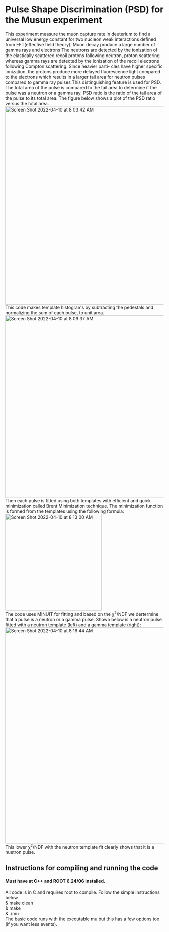 # Pulse Shape Discrimination (PSD) for the Musun experiment
This experiment measure the muon capture rate in deuterium to find a universal low energy constant for two nucleon weak interactions 
defined from EFT(effective field theory). Muon decay produce a large number of gamma rays and electrons The neutrons are detected by the 
ionization of the elastically scattered recoil protons following neutron, proton scattering whereas gamma rays are detected by the ionization 
of the recoil electrons following Compton scattering. Since heavier parti- cles have higher specific ionization, the protons produce more 
delayed fluorescence light compared to the electrons which results in a larger tail area for neutron pulses compared to gamma ray pulses This 
distinguishing feature is used for PSD.
The total area of the pulse is compared to the tail area to determine if the pulse was a neutron or a gamma ray. PSD ratio is the ratio of the 
tail area of the pulse to its total area. The figure below shows a plot of the PSD ratio versus the total area.</br>
<img width="629" alt="Screen Shot 2022-04-10 at 8 03 42 AM" src="https://user-images.githubusercontent.com/27436642/162617159-3d391da6-f693-4148-8beb-ce452e525246.png"></br>
This code makes template histograms by subtracting the pedestals and normalizing the sum of each pulse, to unit area.</br>
<img width="578" alt="Screen Shot 2022-04-10 at 8 09 37 AM" src="https://user-images.githubusercontent.com/27436642/162617359-bd589d76-e54f-4592-bf9f-7f74531f290d.png"></br>
Then each pulse is fitted using both templates with efficient and quick minimization called Brent Minimization technique. The minimization function 
is formed from the templates using the following formula:</br>
<img width="306" alt="Screen Shot 2022-04-10 at 8 13 00 AM" src="https://user-images.githubusercontent.com/27436642/162617475-b6427f91-f890-4275-9a90-743f820df263.png"></br>
The code uses MINUIT for fitting and based on the &chi;<sup>2</sup>/NDF we dertermine that a pulse is a neutron or a gamma pulse. 
Shown below is a neutron pulse fitted with a neutron template (left) and a gamma template (right):</br>
<img width="685" alt="Screen Shot 2022-04-10 at 8 16 44 AM" src="https://user-images.githubusercontent.com/27436642/162617636-26e03430-858d-42c9-a262-a676366c8931.png"></br>
This lower &chi;<sup>2</sup>/NDF with the neutron template fit clearly shows that it is a nuetron pulse.
## Instructions for compiling and running the code
#### Must have at C++ and ROOT 6.24/06  installed.
All code is in C and requires root to compile. Follow the simple instructions below</br>
& make clean</br>
& make</br>
& ./mu </br>
The basic code runs with the executable mu but this has a few options too (if you want less events).
